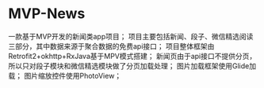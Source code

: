 # MVP-News
一款基于MVP开发的新闻类app项目；
项目主要包括新闻、段子、微信精选阅读三部分，其中数据来源于聚合数据的免费api接口；
项目整体框架由Retrofit2+okhttp+RxJava基于MPV模式搭建；
新闻页由于api接口不提供分页，所以只对段子模块和微信精选模块做了分页加载处理；
图片加载框架使用Glide加载；
图片缩放控件使用PhotoView；
